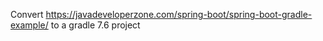 Convert https://javadeveloperzone.com/spring-boot/spring-boot-gradle-example/ to a gradle 7.6 project
